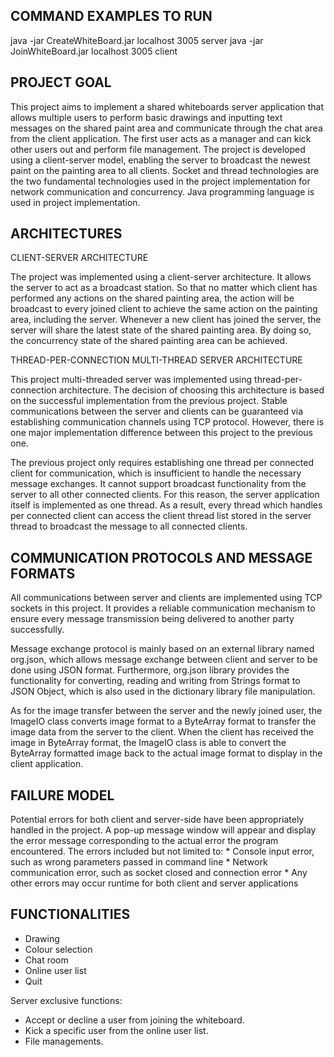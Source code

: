 COMMAND EXAMPLES TO RUN
--------------------------------------------------------------------------
java -jar CreateWhiteBoard.jar localhost 3005 server
java -jar JoinWhiteBoard.jar localhost 3005 client


PROJECT GOAL
--------------------------------------------------------------------------

This project aims to implement a shared whiteboards server application that allows multiple users to perform basic drawings and inputting text messages on the shared paint area and communicate through the chat area from the client application. The first user acts as a manager and can kick other users out and perform file management. The project is developed using a client-server model, enabling the server to broadcast the newest paint on the painting area to all clients. Socket and thread technologies are the two fundamental technologies used in the project implementation for network communication and concurrency. Java programming language is used in project implementation.

ARCHITECTURES
--------------------------------------------------------------------------

CLIENT-SERVER ARCHITECTURE

The project was implemented using a client-server architecture. It allows the server to act as a broadcast station. So that no matter which client has performed any actions on the shared painting area, the action will be broadcast to every joined client to achieve the same action on the painting area, including the server. Whenever a new client has joined the server, the server will share the latest state of the shared painting area. By doing so, the concurrency state of the shared painting area can be achieved.

THREAD-PER-CONNECTION MULTI-THREAD SERVER ARCHITECTURE

This project multi-threaded server was implemented using thread-per-connection architecture. The decision of choosing this architecture is based on the successful implementation from the previous project. Stable communications between the server and clients can be guaranteed via establishing communication channels using TCP protocol. However, there is one major implementation difference between this project to the previous one.

The previous project only requires establishing one thread per connected client for communication, which is insufficient to handle the necessary message exchanges. It cannot support broadcast functionality from the server to all other connected clients. For this reason, the server application itself is implemented as one thread. As a result, every thread which handles per connected client can access the client thread list stored in the server thread to broadcast the message to all connected clients.

COMMUNICATION PROTOCOLS AND MESSAGE FORMATS
--------------------------------------------------------------------------

All communications between server and clients are implemented using TCP sockets in this project. It provides a reliable communication mechanism to ensure every message transmission being delivered to another party successfully.

Message exchange protocol is mainly based on an external library named org.json, which allows message exchange between client and server to be done using JSON format. Furthermore, org.json library provides the functionality for converting, reading and writing from Strings format to JSON Object, which is also used in the dictionary library file manipulation.

As for the image transfer between the server and the newly joined user, the ImageIO class converts image format to a ByteArray format to transfer the image data from the server to the client. When the client has received the image in ByteArray format, the ImageIO class is able to convert the ByteArray formatted image back to the actual image format to display in the client application.

FAILURE MODEL
--------------------------------------------------------------------------
Potential errors for both client and server-side have been appropriately handled in the project. A pop-up message window will appear and display the error message corresponding to the actual error the program encountered. The errors included but not limited to:
      * Console input error, such as wrong parameters passed in command line
      * Network communication error, such as socket closed and connection error
      * Any other errors may occur runtime for both client and server applications
      
FUNCTIONALITIES
--------------------------------------------------------------------------
  * Drawing
  * Colour selection
  * Chat room
  * Online user list
  * Quit

Server exclusive functions:

  * Accept or decline a user from joining the whiteboard.
  * Kick a specific user from the online user list.
  * File managements.


